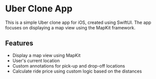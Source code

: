 # Uber Clone App

This is a simple Uber clone app for iOS, created using SwiftUI. The app focuses on displaying a map view using the MapKit framework.

## Features

- Display a map view using MapKit
- User's current location
- Custom annotations for pick-up and drop-off locations
- Calculate ride price using custom logic based on the distances
